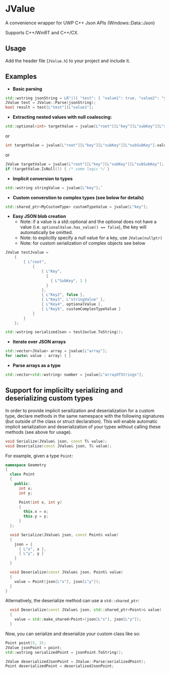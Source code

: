 # JValue

A convenience wrapper for UWP C++ Json APIs (Windows::Data::Json)

Supports C++/WinRT and C++/CX.

## Usage

Add the header file (`JValue.h`) to your project and include it.

## Examples

- **Basic parsing**

```cpp
std::wstring jsonString = LR"|({ "test": { "value1": true, "value2": "yes" } })|";
JValue test = JValue::Parse(jsonString);
bool result = test[L"test"][L"value1"];
```

- **Extracting nested values with null coalescing:**

```cpp
std::optional<int> targetValue = jvalue[L"root"][L"key"][L"subKey"][L"subSubKey"].value_or_opt<int>();
```

or

```cpp
int targetValue = jvalue[L"root"][L"key"][L"subKey"][L"subSubKey"].value_or(5);
```

or

```cpp
JValue targetValue = jvalue[L"root"][L"key"][L"subKey"][L"subSubKey"];
if (targetValue.IsNull()) { /* some logic */ }
```

- **Implicit conversion to types**

```cpp
std::wstring stringValue = jvalue[L"key"];`
```

- **Custom converstion to complex types (see below for details)**

```cpp
std::shared_ptr<MyCustomType> customTypeValue = jvalue[L"key"];
```

- **Easy JSON blob creation**
  - Note: if a value is a std::optional<T> and the optional does not have a value (i.e. `optionalValue.has_value() == false`), the key will automatically be omitted.
  - Note: to explicitly specify a null value for a key, use `JValue(nullptr)`
  - Note: for custom serialization of complex objects see below

```cpp
JValue testJvalue =
    {
        { L"root",
            {
                { L"Key",
                  {
                    { L"SubKey", 1 }
                  }
                },
                { L"Key2", false },
                { L"Key3", L"stringValue" },
                { L"Key4", optionalValue },
                { L"Key5", customComplexTypeValue }
            }
        }
    };

std::wstring serializedJson = testJavlue.ToString();
```

- **Iterate over JSON arrays**

```cpp
std::vector<JValue> array = jvalue[L"array"];
for (auto& value : array) { }
```

- **Parse arrays as a type**

```cpp
std::vector<std::wstring> number = jvalue[L"arrayOfStrings"];
```

## Support for implicilty serializing and deserializing custom types

In order to provide implicit serailization and deserialization for a custom type, declare methods in the same namespace with the following signatures (but outside of the class or struct declaration). This will enable automatic implicit serialization and deserialization of your types without calling these methods (see above for usage).

```cpp
void Serialize(JValue& json, const T& value);
void Deserialize(const JValue& json, T& value);
```

For example, given a type `Point`:

```cpp
namespace Geometry
{
  class Point
  {
    public:
      int x;
      int y;

      Point(int x, int y)
      {
        this.x = x;
        this.y = y;
      }
  };

  void Serialize(JValue& json, const Point& value)
  {
    json = {
      { L"x", x },
      { L"y", y }
    }
  }

  void Deserialize(const JValue& json, Point& value)
  {
    value = Point(json[L"x"], json[L"y"]);
  }
}
```

Alternatively, the deserialize method can use a `std::shared_ptr`:

```cpp
  void Deserialize(const JValue& json, std::shared_ptr<Point>& value)
  {
    value = std::make_shared<Point>(json[L"x"], json[L"y"]);
  }
```

Now, you can serialize and deserialize your custom class like so:

```cpp
Point point(5, 3);
JValue jsonPoint = point;
std::wstring serializedPoint = jsonPoint.ToString();

JValue deserializedJsonPoint = JValue::Parse(serializedPoint);
Point deserializedPoint = deserializedJsonPoint;
```
